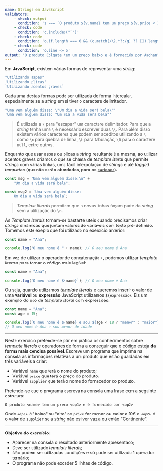 ```yaml
---
name: Strings em JavaScript
validators:
    - check: output
      condition: 's === `O produto ${v.name} tem um preço ${v.price < 10 ? "baixo" : "alto"} e é fornecido por ${v.supplier || "Continente"}`'
    - check: code
      condition: 'c.includes("`")'
    - check: code
      condition: 'o.if.length === 0 && (c.match(/\?.*?:/g) ?? []).length < 2'
    - check: code
      condition: 'o.line <= 5'
output: "O produto Colgate tem um preço baixo e é fornecido por Auchan"
---
```


Em **JavaScript**, existem várias formas de representar uma *string*:

```js
"Utilizando aspas"
'Utilizando plicas'
`Utilizando acentos graves`
```

Cada uma destas formas pode ser utilizada de forma intercalar, especialmente se a *string* em si tiver o caractere delimitador.

```js
"Uma vem alguém disse: \"Um dia a vida será bela\""
'Uma vem alguém disse: "Um dia a vida será bela"'
```

> É utilizada a `\` para "escapar" um caractere delimitador. Para que a *string* tenha uma `\` é necessário escrever duas `\\`.
> Para além disso existem vários caracteres que podem ser aceditos utilizando a `\` como `\n` para quebra de linha, `\t` para tabulação, `\0` para o caractere `null`, entre outros.

Enquanto que usar aspas ou plicas a *string* resultante é a mesma, ao utilizar acentos graves criamos o que se chama de *template literal* que permite *strings* com várias linhas, uma fácil interpolação de *strings* e até *tagged templates* (que não serão abordados, para os [curiosos](https://developer.mozilla.org/en-US/docs/Web/JavaScript/Reference/Template_literals#tagged_templates)).

```js
const msg = "Uma vem alguém disse:\n" +
    "Um dia a vida será bela";

const msg2 = `Uma vem alguém disse:
    Um dia a vida será bela`;
```

> *Template literals* permitem que o novas linhas façam parte da *string* sem a utilização do `\n`.

As *Template literals* tornam-se bastante uteis quando precisamos criar *strings* dinâmicas que juntam valores de variáveis com texto pré-definido. Tomemos este exeplo que foi utilizado no exercício anterior:

```js
const name = "Ana";

console.log("O meu nome é " + name); // O meu nome é Ana
```

Em vez de utilizar o operador de concatenação `+`, podemos utilizar *template literals* para tornar o código mais legível:

```js
const name = "Ana";

console.log(`O meu nome é ${name}`); // O meu nome é Ana
```

Ou seja, quando utilizamos *template literals* e queremos inserir o valor de uma **variável** ou **expressão** JavaScript utilizamos `${expressão}`. Eis um exemplo do uso de *template literal* com expressões:

```js
const name = "Ana";
const age = 15;

console.log(`O meu nome é ${name} e sou ${age < 18 ? "menor" : "maior"} de idade`);
// O meu nome é Ana e sou menor de idade
```

***

Neste exercício pretende-se pôr em prática os conhecimentos sobre *template literals* e operadores de forma a conseguir que o código esteja **da forma mais concisa possível**. Escreve um programa que imprima na consola as informações relativas a um produto que estão guardadas em três variáveis a criar:
- Variável `name` que terá o nome do produto;
- Variável `price` que terá o preço do produto;
- Variável `supplier` que terá o nome do fornecedor do produto.

Pretende-se que o programa escreva na consola uma frase com a seguinte estrutura:

```
O produto <name> tem um preço <op1> e é fornecido por <op2>
```

Onde `<op1>` é "baixo" ou "alto" se `price` for menor ou maior a 10€ e `<op2>` é o valor de `supplier` se a *string* não estiver vazia ou então "Continente".

***

**Objetivo do exercício:**
- Aparecer na consola o resultado anteriormente apresentado;
- Deve ser utilizado *template literals*;
- Não podem ser utilizadas condições e só pode ser utilizado 1 operador ternário;
- O programa não pode exceder 5 linhas de código.